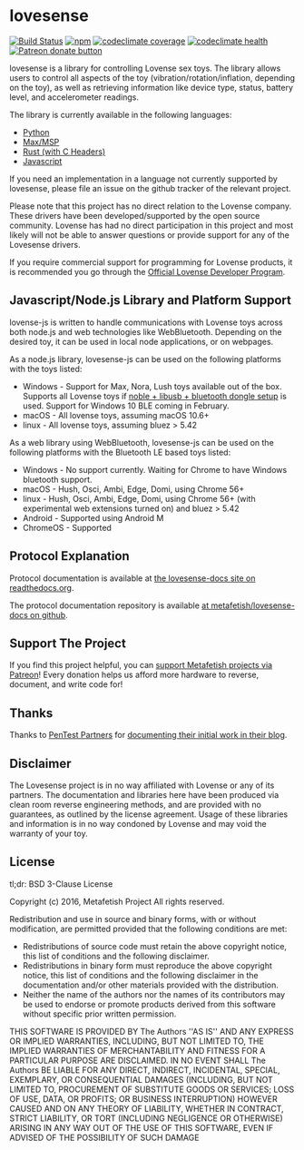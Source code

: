 # lovesense

[![Build Status](https://img.shields.io/travis/metafetish/lovesense-js.svg)](https://travis-ci.org/metafetish/lovesense-js) [![npm](https://img.shields.io/npm/v/lovesense.svg)](https://npmjs.com/package/lovesense) [![codeclimate coverage](https://codeclimate.com/github/metafetish/lovesense-js/badges/coverage.svg)](https://codeclimate.com/github/metafetish/lovesense-js) [![codeclimate health](https://codeclimate.com/github/metafetish/lovesense-js/badges/gpa.svg)](https://codeclimate.com/github/metafetish/lovesense-js)[![Patreon donate button](https://img.shields.io/badge/patreon-donate-yellow.svg)](https://www.patreon.com/qdot)

lovesense is a library for controlling Lovense sex toys. The library
allows users to control all aspects of the toy
(vibration/rotation/inflation, depending on the toy), as well as
retrieving information like device type, status, battery level, and
accelerometer readings.

The library is currently available in the following languages:

- [Python](http://github.com/metafetish/lovesense-py)
- [Max/MSP](http://github.com/metafetish/lovesense-max)
- [Rust (with C Headers)](http://github.com/metafetish/lovesense-rs)
- [Javascript](http://github.com/metafetish/lovesense-js)

If you need an implementation in a language not currently supported by
lovesense, please file an issue on the github tracker of the relevant
project.

Please note that this project has no direct relation to the Lovense
company. These drivers have been developed/supported by the open
source community. Lovense has had no direct participation in this
project and most likely will not be able to answer questions or
provide support for any of the Lovesense drivers. 

If you require commercial support for programming for Lovense
products, it is recommended you go through the
[Official Lovense Developer Program](https://www.lovense.com/sextoys/developer).

## Javascript/Node.js Library and Platform Support

lovense-js is written to handle communications with Lovense toys
across both node.js and web technologies like WebBluetooth. Depending
on the desired toy, it can be used in local node applications, or on
webpages.

As a node.js library, lovesense-js can be used on the following
platforms with the toys listed:

- Windows - Support for Max, Nora, Lush toys available out of the box.
  Supports all Lovense toys if
  [noble + libusb + bluetooth dongle setup](https://github.com/sandeepmistry/node-bluetooth-hci-socket#windows) is
  used. Support for Windows 10 BLE coming in February.
- macOS - All lovense toys, assuming macOS 10.6+
- linux - All lovense toys, assuming bluez > 5.42

As a web library using WebBluetooth, lovesense-js can be used on the
following platforms with the Bluetooth LE based toys listed:

- Windows - No support currently. Waiting for Chrome to have Windows
  bluetooth support.
- macOS - Hush, Osci, Ambi, Edge, Domi, using Chrome 56+
- linux - Hush, Osci, Ambi, Edge, Domi, using Chrome 56+ (with
  experimental web extensions turned on) and bluez > 5.42
- Android - Supported using Android M
- ChromeOS - Supported

## Protocol Explanation

Protocol documentation is available
at
[the lovesense-docs site on readthedocs.org](https://lovesense-docs.readthedocs.org/).

The protocol documentation repository is available [at metafetish/lovesense-docs on github](http://github.com/metafetish/lovesense-docs).

## Support The Project

If you find this project helpful, you
can
[support Metafetish projects via Patreon](http://patreon.com/qdot)!
Every donation helps us afford more hardware to reverse, document, and
write code for!

## Thanks

Thanks to [PenTest Partners](https://www.pentestpartners.com/) for
[documenting their initial work in their blog](https://www.pentestpartners.com/blog/dicking-around-with-dildos-how-to-drive-a-vibrator-with-realterm/).

## Disclaimer

The Lovesense project is in no way affiliated with Lovense or any of
its partners. The documentation and libraries here have been produced
via clean room reverse engineering methods, and are provided with no
guarantees, as outlined by the license agreement. Usage of these
libraries and information is in no way condoned by Lovense and may
void the warranty of your toy.

## License

tl;dr: BSD 3-Clause License

Copyright (c) 2016, Metafetish Project
All rights reserved.

Redistribution and use in source and binary forms, with or without
modification, are permitted provided that the following conditions are met:
* Redistributions of source code must retain the above copyright
  notice, this list of conditions and the following disclaimer.
* Redistributions in binary form must reproduce the above copyright
  notice, this list of conditions and the following disclaimer in the
  documentation and/or other materials provided with the distribution.
* Neither the name of the authors nor the names of its contributors
  may be used to endorse or promote products derived from this
  software without specific prior written permission.

THIS SOFTWARE IS PROVIDED BY The Authors ''AS IS'' AND ANY EXPRESS
OR IMPLIED WARRANTIES, INCLUDING, BUT NOT LIMITED TO, THE IMPLIED
WARRANTIES OF MERCHANTABILITY AND FITNESS FOR A PARTICULAR PURPOSE ARE
DISCLAIMED. IN NO EVENT SHALL The Authors BE LIABLE FOR ANY DIRECT,
INDIRECT, INCIDENTAL, SPECIAL, EXEMPLARY, OR CONSEQUENTIAL DAMAGES
(INCLUDING, BUT NOT LIMITED TO, PROCUREMENT OF SUBSTITUTE GOODS OR
SERVICES; LOSS OF USE, DATA, OR PROFITS; OR BUSINESS INTERRUPTION)
HOWEVER CAUSED AND ON ANY THEORY OF LIABILITY, WHETHER IN CONTRACT,
STRICT LIABILITY, OR TORT (INCLUDING NEGLIGENCE OR OTHERWISE) ARISING
IN ANY WAY OUT OF THE USE OF THIS SOFTWARE, EVEN IF ADVISED OF THE
POSSIBILITY OF SUCH DAMAGE



